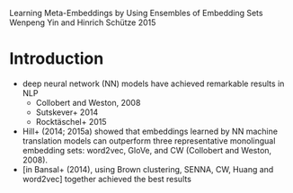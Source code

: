 Learning Meta-Embeddings by Using Ensembles of Embedding Sets
Wenpeng Yin and Hinrich Schütze
2015

# Introduction

* deep neural network (NN) models have achieved remarkable results in NLP
  * Collobert and Weston, 2008
  * Sutskever+ 2014
  * Rocktäschel+ 2015
* Hill+ (2014; 2015a) showed that embeddings learned by NN machine
  translation models can outperform three representative monolingual
  embedding sets: word2vec, GloVe, and CW (Collobert and Weston, 2008).
* [in Bansal+ (2014), using Brown clustering, SENNA, CW, Huang and
  word2vec] together achieved the best results
